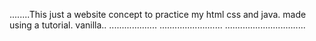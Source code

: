 ........This just a website concept to practice my html css and java. made using a tutorial. vanilla..
...................
......................... ................................